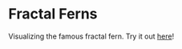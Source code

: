 # Fractal Ferns

Visualizing the famous fractal fern. Try it out [here](https://mohammed-shoaib.github.io/Watch-Me-Build/Projects/Fractal%20Ferns/)!